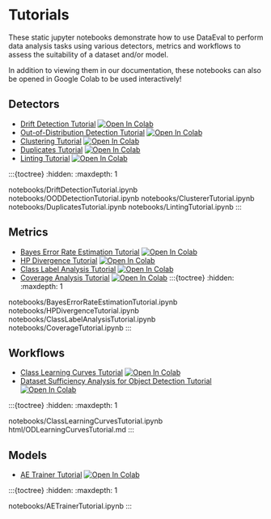 Tutorials
=========

These static jupyter notebooks demonstrate how to use DataEval to perform data analysis tasks using
various detectors, metrics and workflows to assess the suitability of a dataset and/or model.

In addition to viewing them in our documentation, these notebooks can also be opened in Google Colab to be used interactively!

Detectors
---------

- [Drift Detection Tutorial](notebooks/DriftDetectionTutorial) [![Open In Colab][colab-badge]][drift-colab]
- [Out-of-Distribution Detection Tutorial](notebooks/OODDetectionTutorial) [![Open In Colab][colab-badge]][out-colab]
- [Clustering Tutorial](notebooks/ClustererTutorial) [![Open In Colab][colab-badge]][clust-colab]
- [Duplicates Tutorial](notebooks/DuplicatesTutorial) [![Open In Colab][colab-badge]][dup-colab]
- [Linting Tutorial](notebooks/LintingTutorial) [![Open In Colab][colab-badge]][lint-colab]

:::{toctree}
:hidden:
:maxdepth: 1

notebooks/DriftDetectionTutorial.ipynb
notebooks/OODDetectionTutorial.ipynb
notebooks/ClustererTutorial.ipynb
notebooks/DuplicatesTutorial.ipynb
notebooks/LintingTutorial.ipynb
:::

Metrics
-------

- [Bayes Error Rate Estimation Tutorial](notebooks/BayesErrorRateEstimationTutorial) [![Open In Colab][colab-badge]][ber-colab]
- [HP Divergence Tutorial](notebooks/HPDivergenceTutorial) [![Open In Colab][colab-badge]][div-colab]
- [Class Label Analysis Tutorial](notebooks/ClassLabelAnalysisTutorial) [![Open In Colab][colab-badge]][lbl-colab]
- [Coverage Analysis Tutorial](notebooks/CoverageTutorial) [![Open In Colab][colab-badge]][cov-colab]
:::{toctree}
:hidden:
:maxdepth: 1

notebooks/BayesErrorRateEstimationTutorial.ipynb
notebooks/HPDivergenceTutorial.ipynb
notebooks/ClassLabelAnalysisTutorial.ipynb
notebooks/CoverageTutorial.ipynb
:::

Workflows
---------

- [Class Learning Curves Tutorial](notebooks/ClassLearningCurvesTutorial) [![Open In Colab][colab-badge]][suff-colab]
- [Dataset Sufficiency Analysis for Object Detection Tutorial](html/ODLearningCurvesTutorial) [![Open In Colab][colab-badge]][odlc-colab]

:::{toctree}
:hidden:
:maxdepth: 1

notebooks/ClassLearningCurvesTutorial.ipynb
html/ODLearningCurvesTutorial.md
:::

Models
------

- [AE Trainer Tutorial](notebooks/AETrainerTutorial) [![Open In Colab][colab-badge]][ae-colab]

:::{toctree}
:hidden:
:maxdepth: 1

notebooks/AETrainerTutorial.ipynb
:::

[colab-badge]: https://colab.research.google.com/assets/colab-badge.svg
[ber-colab]: https://colab.research.google.com/github/aria-ml/dataeval/blob/main/docs/tutorials/notebooks/BayesErrorRateEstimationTutorial.ipynb
[suff-colab]: https://colab.research.google.com/github/aria-ml/dataeval/blob/main/docs/tutorials/notebooks/ClassLearningCurvesTutorial.ipynb
[div-colab]: https://colab.research.google.com/github/aria-ml/dataeval/blob/main/docs/tutorials/notebooks/HPDivergenceTutorial.ipynb
[drift-colab]: https://colab.research.google.com/github/aria-ml/dataeval/blob/main/docs/tutorials/notebooks/DriftDivergenceTutorial.ipynb
[out-colab]: https://colab.research.google.com/github/aria-ml/dataeval/blob/main/docs/tutorials/notebooks/OODDetectionTutorial.ipynb
[ae-colab]: https://colab.research.google.com/github/aria-ml/dataeval/blob/main/docs/tutorials/notebooks/AETrainerTutorial.ipynb
[lbl-colab]: https://colab.research.google.com/github/aria-ml/dataeval/blob/main/docs/tutorials/notebooks/ClassLabelAnalysisTutorial.ipynb
[odlc-colab]: https://colab.research.google.com/github/aria-ml/dataeval/blob/main/docs/tutorials/notebooks/ODLearningCurvesTutorial.ipynb
[clust-colab]: https://colab.research.google.com/github/aria-ml/dataeval/blob/main/docs/tutorials/notebooks/ClustererTutorial.ipynb
[dup-colab]: https://colab.research.google.com/github/aria-ml/dataeval/blob/main/docs/tutorials/notebooks/DuplicatesTutorial.ipynb
[lint-colab]: https://colab.research.google.com/github/aria-ml/dataeval/blob/main/docs/tutorials/notebooks/LintingTutorial.ipynb
[cov-colab]: https://colab.research.google.com/github/aria-ml/dataeval/blob/main/docs/tutorials/notebooks/CoverageTutorial.ipynb
